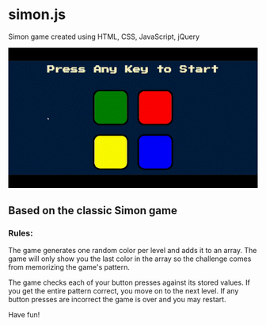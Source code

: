 # simon.js
Simon game created using HTML, CSS, JavaScript, jQuery

![simon game gif](https://github.com/SamuelAlmanza/simon.js/blob/main/zoom_0.gif "simon.js")

<h2>Based on the classic Simon game</h2>

<h3>Rules:</h3> 

The game generates one random color per level and adds it to an array. 
The game will only show you the last color in the array so the challenge comes from memorizing the game's pattern.

The game checks each of your button presses against its stored values. If you get the entire pattern correct, you move on to the next level. 
If any button presses are incorrect the game is over and you may restart.  

Have fun! 
